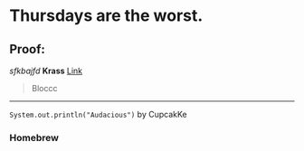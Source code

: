 # Thursdays are the worst.
## Proof:
*sfkbajfd*
**Krass**
[Link](http://savcds.org)
> Bloccc
---
`System.out.println("Audacious")` by CupcakKe
### Homebrew